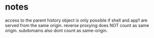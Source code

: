 # notes

access to the parent history object is only possible if shell and app1 are served from the same origin.
reverse proxying does NOT count as same origin. subdomains also dont count as same-origin.
